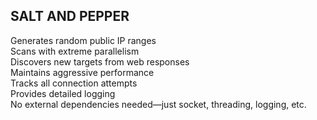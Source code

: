 ## SALT AND PEPPER

Generates random public IP ranges<br>
Scans with extreme parallelism<br>
Discovers new targets from web responses<br>
Maintains aggressive performance<br>
Tracks all connection attempts<br>
Provides detailed logging<br>
No external dependencies needed—just socket, threading, logging, etc.<br>
